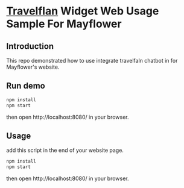 # [Travelflan](https://www.travelflan.com/) Widget Web Usage Sample For Mayflower

## Introduction

This repo demonstrated how to use integrate travelfaln chatbot in for Mayflower's website.

## Run demo
```bash
npm install
npm start
```
then open http://localhost:8080/ in your browser.


## Usage
add this script in the end of your website page.
```bash
npm install
npm start
```
then open http://localhost:8080/ in your browser.
